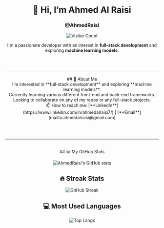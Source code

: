 <div align="center">

# 👋 Hi, I’m Ahmed Al Raisi
### @AhmedRaisi

![Visitor Count](https://profile-counter.glitch.me/AhmedRaisi/count.svg)

I'm a passionate developer with an interest in **full-stack development** and exploring **machine learning models**.

</div>

<br><br> <!-- Added padding -->

---

<div align="center">
## 🚀 About Me
<br>
I’m interested in **full-stack development** and exploring **machine learning models**.<br>
Currently learning various different front-end and back-end frameworks.<br>
Looking to collaborate on any of my repos or any full-stack projects.<br>
📫 How to reach me: 
[**LinkedIn**](https://www.linkedin.com/in/ahmedalraisi7/) |
[**Email**](mailto:ahmedalraisi@gmail.com)

</div>

<br><br> <!-- Added padding -->

---

<div align="center">
<br>
## 📊 My GitHub Stats

![AhmedRaisi's GitHub stats](https://github-readme-stats.vercel.app/api?username=AhmedRaisi&show_icons=true&theme=radical)

## 🔥 Streak Stats

![GitHub Streak](https://github-readme-streak-stats.herokuapp.com/?user=AhmedRaisi&theme=dark)

## 💻 Most Used Languages

![Top Langs](https://github-readme-stats.vercel.app/api/top-langs/?username=AhmedRaisi&layout=compact&theme=dark)

</div>

<!---
AhmedRaisi/AhmedRaisi is a ✨ special ✨ repository because its `README.md` (this file) appears on your GitHub profile.
You can click the Preview link to take a look at your changes.
--->
